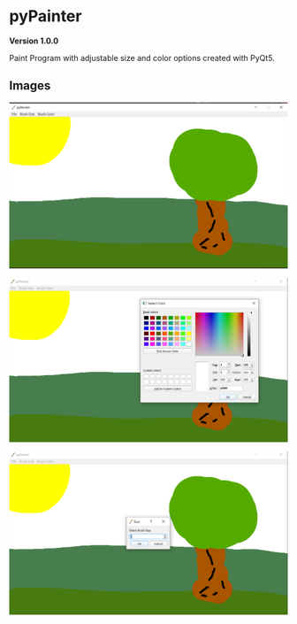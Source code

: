 # pyPainter

**Version 1.0.0**

Paint Program with adjustable size and color options created
with PyQt5.

## Images




![ScreenShot](Screenshots/snapshot1.png)

![ScreenShot](Screenshots/snapshot2.png)

![ScreenShot](Screenshots/snapshot3.png)